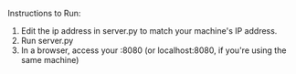 Instructions to Run:

1. Edit the ip address in server.py to match your machine's IP address.
2. Run server.py 
2. In a browser, access your <your IP address>:8080 (or localhost:8080, if you're using the same machine)